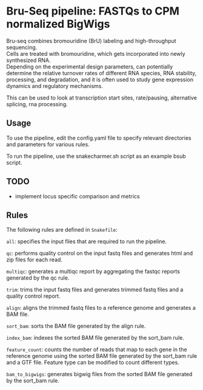 # Bru-Seq pipeline: FASTQs to CPM normalized BigWigs

Bru-seq combines bromouridine (BrU) labeling and high-throughput sequencing.  
Cells are treated with bromouridine, which gets incorporated into newly synthesized RNA.  
Depending on the experimental design parameters, can potentially determine the relative turnover rates of different RNA species, RNA stability, processing, and degradation, and it is often used to study gene expression dynamics and regulatory mechanisms.

This can be used to look at transcription start sites, rate/pausing, alternative splicing, rna processing.

## Usage

To use the pipeline, edit the config.yaml file to specify relevant directories and parameters for various rules.

To run the pipeline, use the snakecharmer.sh script as an example bsub script.

## TODO

- implement locus specific comparison and metrics

## Rules

The following rules are defined in `Snakefile`:

`all`: specifies the input files that are required to run the pipeline.

`qc`: performs quality control on the input fastq files and generates html and zip files for each read.

`multiqc`: generates a multiqc report by aggregating the fastqc reports generated by the qc rule.

`trim`: trims the input fastq files and generates trimmed fastq files and a quality control report.

`align`: aligns the trimmed fastq files to a reference genome and generates a BAM file.

`sort_bam`: sorts the BAM file generated by the align rule.

`index_bam`: indexes the sorted BAM file generated by the sort_bam rule.

`feature_count`: counts the number of reads that map to each gene in the reference genome using the sorted BAM file generated by the sort_bam rule and a GTF file. Feature type can be modified to count different types.

`bam_to_bigwigs`: generates bigwig files from the sorted BAM file generated by the sort_bam rule.